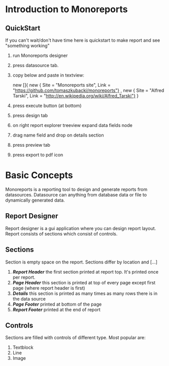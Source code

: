 Introduction to Monoreports
===========================


QuickStart
----------
If you can't wait/don't have time here is quickstart to make report and see "something working"

1. run Monoreports designer

2. press datasource tab.

3. copy below and paste in textview:

	new []{ 
	new  { Site = "Monoreports site",  Link = "https://github.com/tomaszkubacki/monoreports"} ,
	new  { Site = "Alfred Tarski",  Link = "http://en.wikipedia.org/wiki/Alfred_Tarski"} 
	}

4. press execute button (at bottom)

5. press design tab

6. on right report explorer treeview expand data fields node

7. drag name field and drop on details section

8. press preview tab

9. press export to pdf icon


Basic Concepts
==============

Monoreports is a reporting tool to design and generate reports from datasources. Datasource can anything from database data or file to dynamically generated data.

Report Designer
---------------
Report designer is a gui application where you can design report layout. Report consists of sections which consist of controls.

Sections
--------

Section is empty space on the report. Sections differ by location and [...]

1. ***Report Header*** the first section printed at report top. It's printed once per report.
2. ***Page Header*** this section is printed at top of every page except first page (where report header is first)
3. ***Details*** this section is printed as many times as many rows there is in the data source
4. ***Page Footer*** printed at bottom of the page
5. ***Report Footer*** printed at the end of report

Controls
--------

Sections are filled with controls of different type. Most popular are:

1. Textblock 
2. Line 
3. Image




